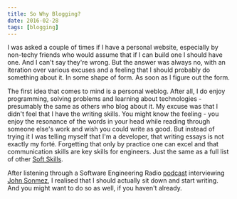 ```yaml
---
title: So Why Blogging?
date: 2016-02-28
tags: [blogging]
---
```


I was asked a couple of times if I have a personal website, especially by non-techy friends who would assume that if I can build one I should have one. And I can't say they're wrong. But the answer was always no, with an iteration over various excuses and a feeling that I should probably do something about it. In some shape of form. As soon as I figure out the form.

<!--break-->

The first idea that comes to mind is a personal weblog. After all, I do enjoy programming, solving problems and learning about technologies - presumably the same as others who blog about it. My excuse was that I didn't feel that I have the writing skills. You might know the feeling - you enjoy the resonance of the words in your head while reading through someone else's work and wish you could write as good. But instead of trying it I was telling myself that I'm a developer, that writing essays is not exactly my forté. Forgetting that only by practice one can excel and that communication skills are key skills for engineers. Just the same as a full list of other [Soft Skills](http://competency-matrix.blogspot.ie/2009/01/competency-matrix.html).

After listening through a Software Engineering Radio [podcast](http://www.se-radio.net/2015/12/se-radio-episode-245-john-sonmez-on-marketing-yourself-and-managing-your-career/) interviewing [John Sonmez](http://simpleprogrammer.com/), I realised that I should actually sit down and start writing. And you might want to do so as well, if you haven't already.

